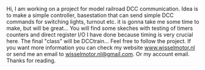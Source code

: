 Hi,
I am working on a project for model railroad DCC communication.
Idea is to make a simple controller, basestation that can send simple DCC commands for switching lights, turnout etc. 
it is gonna take me some time to make, but will be great... 
You will find some skeches with testing of timers counters and direct register I/O I have done because timing is very crucial here. 
The final "class" will be DCCtrain...
Feel free to follow the project.
If you want more information you can check my website www.wisselmotor.nl 
or send me an email to wisselmotor.nl@gmail.com. Or my account email. 
Thanks for reading.
